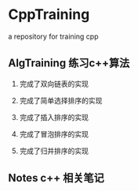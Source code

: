 # CppTraining
a repository for training cpp


## AlgTraining 练习c++算法

1. 完成了双向链表的实现

2. 完成了简单选择排序的实现

3. 完成了插入排序的实现

4. 完成了冒泡排序的实现

5. 完成了归并排序的实现

## Notes c++ 相关笔记

